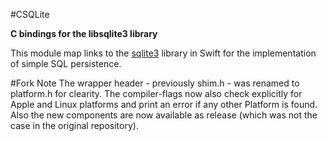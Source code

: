 #CSQLite

**C bindings for the libsqlite3 library**

This module map links to the [sqlite3](https://www.sqlite.org/) library in Swift for the implementation of simple SQL persistence.

#Fork Note
The wrapper header - previously shim.h - was renamed to platform.h for clearity. The compiler-flags now also check explicitly for Apple and Linux platforms and print an error if any other Platform is found.
Also the new components are now available as release (which was not the case in the original repository).